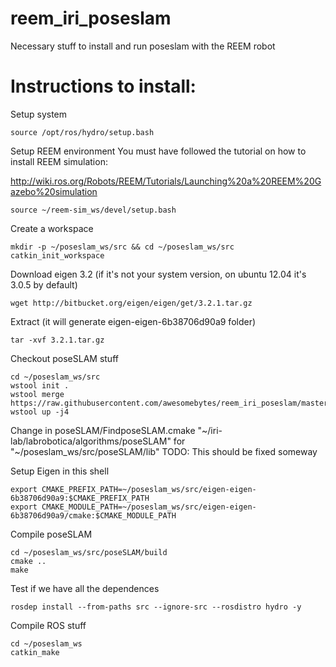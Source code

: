 reem_iri_poseslam
=================

Necessary stuff to install and run poseslam with the REEM robot


# Instructions to install:

Setup system
```
source /opt/ros/hydro/setup.bash
```

Setup REEM environment
You must have followed the tutorial on how to install REEM simulation:

http://wiki.ros.org/Robots/REEM/Tutorials/Launching%20a%20REEM%20Gazebo%20simulation
```
source ~/reem-sim_ws/devel/setup.bash
```

Create a workspace
```
mkdir -p ~/poseslam_ws/src && cd ~/poseslam_ws/src
catkin_init_workspace
```

Download eigen 3.2 (if it's not your system version, on ubuntu 12.04 it's 3.0.5 by default)
```
wget http://bitbucket.org/eigen/eigen/get/3.2.1.tar.gz
```
Extract (it will generate eigen-eigen-6b38706d90a9 folder)
```
tar -xvf 3.2.1.tar.gz
```

Checkout poseSLAM stuff
```
cd ~/poseslam_ws/src
wstool init .
wstool merge https://raw.githubusercontent.com/awesomebytes/reem_iri_poseslam/master/poseslam.rosinstall
wstool up -j4
```

Change in poseSLAM/FindposeSLAM.cmake "~/iri-lab/labrobotica/algorithms/poseSLAM" for "~/poseslam_ws/src/poseSLAM/lib"
TODO: This should be fixed someway

Setup Eigen in this shell
```
export CMAKE_PREFIX_PATH=~/poseslam_ws/src/eigen-eigen-6b38706d90a9:$CMAKE_PREFIX_PATH
export CMAKE_MODULE_PATH=~/poseslam_ws/src/eigen-eigen-6b38706d90a9/cmake:$CMAKE_MODULE_PATH
```

Compile poseSLAM
```
cd ~/poseslam_ws/src/poseSLAM/build
cmake ..
make
```

Test if we have all the dependences
```
rosdep install --from-paths src --ignore-src --rosdistro hydro -y
```

Compile ROS stuff
```
cd ~/poseslam_ws
catkin_make
```

